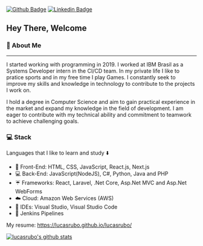 [![Github Badge](https://img.shields.io/badge/-Github-000?style=flat-square&logo=Github&logoColor=white&link=https://github.com/lucasrubo)](https://github.com/lucasrubo)
[![Linkedin Badge](https://img.shields.io/badge/-LinkedIn-blue?style=flat-square&logo=Linkedin&logoColor=white&link=https://www.linkedin.com/in/lucas-rubo/)](https://www.linkedin.com/in/lucas-rubo/)

## Hey There, Welcome

### :large_blue_diamond: About Me

<hr>

I started working with programming in 2019. I worked at IBM Brasil as a Systems Developer intern in the CI/CD team.
In my private life I like to pratice sports and in my free time I play Games. I constantly seek to improve my skills and knowledge in technology to contribute to the projects I work on.

I hold a degree in Computer Science and aim to gain practical experience in the market and expand my knowledge in the field of development. I am eager to contribute with my technical ability and commitment to teamwork to achieve challenging goals.

### :computer: Stack

Languages that I like to learn and study :arrow_down:

- 👨 Front-End: HTML, CSS, JavaScript, React.js, Next.js
- :computer: Back-End: JavaScript(NodeJS), C#, Python, Java and PHP
- :umbrella: Frameworks: React, Laravel, .Net Core, Asp.Net MVC and Asp.Net WebForms
- :cloud: Cloud: Amazon Web Services (AWS)
- :thought_balloon: IDEs: Visual Studio, Visual Studio Code
- :wrench: Jenkins Pipelines

My resume:
https://lucasrubo.github.io/lucasrubo/

[![lucasrubo's github stats](https://github-readme-stats.vercel.app/api?username=lucasrubo&theme=radical)](https://github.com/lucasrubo/github-readme-stats)
